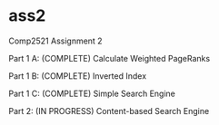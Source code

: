 # ass2
Comp2521 Assignment 2 

Part 1 A: (COMPLETE)
Calculate Weighted PageRanks

Part 1 B: (COMPLETE)
Inverted Index

Part 1 C: (COMPLETE)
Simple Search Engine

Part 2: (IN PROGRESS)
Content-based Search Engine





